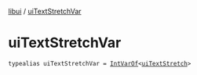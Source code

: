 [libui](index.md) / [uiTextStretchVar](./ui-text-stretch-var.md)

# uiTextStretchVar

`typealias uiTextStretchVar = `[`IntVarOf`](../kotlinx.cinterop/-int-var-of/index.md)`<`[`uiTextStretch`](ui-text-stretch.md)`>`